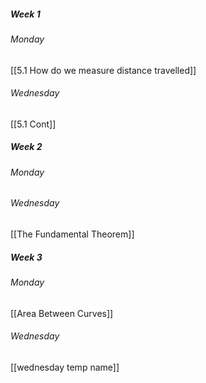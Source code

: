 ##### Week 1
###### Monday
[[5.1 How do we measure distance travelled]]
###### Wednesday
[[5.1 Cont]]

##### Week 2
###### Monday
###### Wednesday
[[The Fundamental Theorem]]

##### Week 3
###### Monday
[[Area Between Curves]]
###### Wednesday
[[wednesday temp name]]
